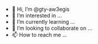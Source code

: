 - 👋 Hi, I’m @gty-aw3egis
- 👀 I’m interested in ...
- 🌱 I’m currently learning ...
- 💞️ I’m looking to collaborate on ...
- 📫 How to reach me ...

<!---
gty-aw3egis/gty-aw3egis is a ✨ special ✨ repository because its `README.md` (this file) appears on your GitHub profile.
You can click the Preview link to take a look at your changes.
--->
